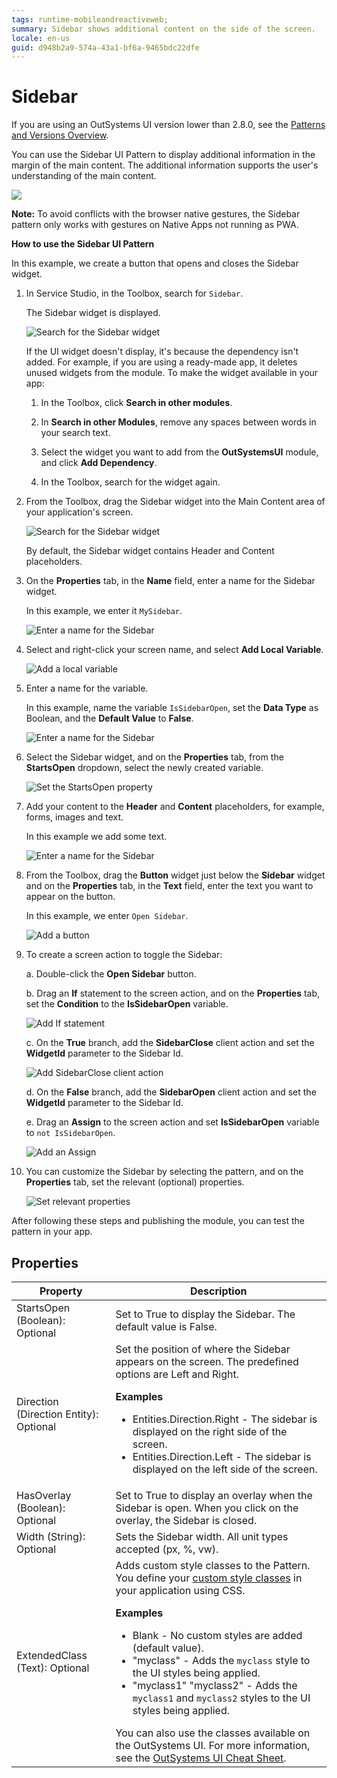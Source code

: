 ```yaml
---
tags: runtime-mobileandreactiveweb;
summary: Sidebar shows additional content on the side of the screen.
locale: en-us
guid: d948b2a9-574a-43a1-bf6a-9465bdc22dfe
---
```


# Sidebar

<div class="info" markdown="1">

If you are using an OutSystems UI version lower than 2.8.0, see the [Patterns and Versions Overview](https://outsystemsui.outsystems.com/OutsystemsUiWebsite/MigrationOverview).
                            
</div>

You can use the Sidebar UI Pattern to display additional information in the margin of the main content. The additional information supports the user's understanding of the main content.

![](<images/sidebar-example.png>)

<div class="info" markdown="1">

**Note:** To avoid conflicts with the browser native gestures, the Sidebar pattern only works with gestures on Native Apps not running as PWA.  

</div>

**How to use the Sidebar UI Pattern**

In this example, we create a button that opens and closes the Sidebar widget.

1. In Service Studio, in the Toolbox, search for `Sidebar`.

    The Sidebar widget is displayed.

    ![Search for the Sidebar widget](<images/sidebar-widget-ss.png>)

    If the UI widget doesn't display, it's because the dependency isn't added. For example, if you are using a ready-made app, it deletes unused widgets from the module. To make the widget available in your app:

    1. In the Toolbox, click **Search in other modules**.

    1. In **Search in other Modules**, remove any spaces between words in your search text.
    
    1. Select the widget you want to add from the **OutSystemsUI** module, and click **Add Dependency**. 
    
    1. In the Toolbox, search for the widget again.

1. From the Toolbox, drag the Sidebar widget into the Main Content area of your application's screen.

    ![Search for the Sidebar widget](<images/sidebar-drag-ss.png>)

    By default, the Sidebar widget contains Header and Content placeholders.

1. On the **Properties** tab, in the **Name** field, enter a name for the Sidebar widget.

    In this example, we enter it `MySidebar`.

    ![Enter a name for the Sidebar](<images/sidebar-name-ss.png>)

1. Select and right-click your screen name, and select **Add Local Variable**.

    ![Add a local variable](<images/sidebar-add-var-ss.png>)

1. Enter a name for the variable.

    In this example, name the variable ``IsSidebarOpen``, set the **Data Type** as Boolean, and the **Default Value** to **False**.

    ![Enter a name for the Sidebar](<images/sidebar-var-name-ss.png>)

1. Select the Sidebar widget, and on the **Properties** tab, from the **StartsOpen** dropdown, select the newly created variable.

    ![Set the StartsOpen property](<images/sidebar-isopen-ss.png>)

1. Add your content to the **Header** and **Content** placeholders, for example, forms, images and text. 
    
    In this example we add some text.
   
    ![Enter a name for the Sidebar](<images/sidebar-content-ss.png>)

1. From the Toolbox, drag the **Button** widget just below the **Sidebar** widget and on the **Properties** tab, in the **Text** field, enter the text you want to appear on the button.

    In this example, we enter `Open Sidebar`.

    ![Add a button](<images/sidebar-button-ss.png>)

1. To create a screen action to toggle the Sidebar:

    a. Double-click the **Open Sidebar** button.

    b. Drag an **If** statement to the screen action, and on the **Properties** tab, set the **Condition** to the **IsSidebarOpen** variable.

    ![Add If statement](<images/sidebar-if-ss.png>)

    c. On the **True** branch, add the **SidebarClose** client action and set the **WidgetId** parameter to the Sidebar Id.

    ![Add SidebarClose client action](<images/sidebar-close-ss.png>)

    d. On the **False** branch, add the **SidebarOpen** client action and set the **WidgetId** parameter to the Sidebar Id.

    e. Drag an **Assign** to the screen action and set **IsSidebarOpen** variable to ``not IsSidebarOpen``.
    
    ![Add an Assign](<images/sidebar-assign-ss.png>)

1. You can customize the Sidebar by selecting the pattern, and on the **Properties** tab, set the relevant (optional) properties.

    ![Set relevant properties](<images/sidebar-properties-ss.png>)

After following these steps and publishing the module, you can test the pattern in your app.

## Properties

| Property | Description |
|---|---|
|StartsOpen (Boolean): Optional | Set to True to display the Sidebar. The default value is False.|
|Direction (Direction Entity): Optional | Set the position of where the Sidebar appears on the screen. The predefined options are Left and Right.<p>**Examples** <ul><li>Entities.Direction.Right - The sidebar is displayed on the right side of the screen.</li><li>Entities.Direction.Left - The sidebar is displayed on the left side of the screen. </li></ul></p>|
|HasOverlay (Boolean): Optional | Set to True to display an overlay when the Sidebar is open. When you click on the overlay, the Sidebar is closed.|
|Width (String): Optional |Sets the Sidebar width. All unit types accepted (px, %, vw).|
|ExtendedClass (Text): Optional | Adds custom style classes to the Pattern. You define your [custom style classes](../../../look-feel/css.md) in your application using CSS. <p>**Examples** <ul><li>Blank - No custom styles are added (default value).</li><li>"myclass" - Adds the ``myclass`` style to the UI styles being applied. </li><li>"myclass1" "myclass2" - Adds the ``myclass1`` and ``myclass2`` styles to the UI styles being applied.</li></ul></p>You can also use the classes available on the OutSystems UI. For more information, see the [OutSystems UI Cheat Sheet](https://outsystemsui.outsystems.com/OutSystemsUIWebsite/CheatSheet). |

